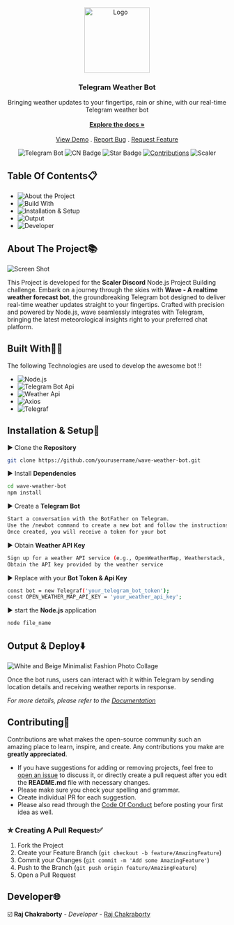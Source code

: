 <br/>
<p align="center">
  <a href="https://github.com/RAJCHAKRABORTY3416/wave-weather-bot">
    <img src="https://github.com/RAJCHAKRABORTY3416/wave-weather-bot/assets/76038637/da6c565f-6c4b-4569-9d40-9513efa48760" alt="Logo" width="150" height="150">
  </a>

  <h3 align="center">Telegram Weather Bot</h3>

  <p align="center">
    Bringing weather updates to your fingertips, rain or shine, with our real-time Telegram weather bot 
    <br/>
    <br/>
    <a href="https://checker-cornucopia-d77.notion.site/Documentation-507561135d4f4d1b9cd89116e6bc11b9?pvs=4"><strong>Explore the docs »</strong></a>
    <br/>
    <br/>
    <a href="https://github.com/RAJCHAKRABORTY3416/wave-weather-bot">View Demo</a>
    .
    <a href="https://github.com/RAJCHAKRABORTY3416/wave-weather-bot/issues">Report Bug</a>
    .
    <a href="https://github.com/RAJCHAKRABORTY3416/wave-weather-bot/issues">Request Feature</a>
  </p>
</p>

<div align="center">
<img src="https://img.shields.io/badge/Wave-Bot-blue" alt="Telegram Bot"/>
<img src="https://img.shields.io/github/contributors/RAJCHAKRABORTY3416/CN-world-cup?color=dark-green" alt="CN Badge"/>
<img src="https://img.shields.io/static/v1?label=%E2%AD%90&message=If%20Useful&style=style=flat&color=BC4E99" alt="Star Badge"/>
<a href="https://github.com/kishanrajput23" ><img src="https://img.shields.io/badge/Contributions-welcome-green.svg?style=flat&logo=github" alt="Contributions" /></a>
<img src="https://img.shields.io/badge/Scaler-8A2BE2" alt="Scaler"/>
</div>

## Table Of Contents📋

* <img src="https://img.shields.io/badge/About_The_Project-%23EEDD82?style=flat-square" alt="About the Project"/>
* <img src="https://img.shields.io/badge/Build_with-%23fc03ec?style=flat-square" alt="Build With"/>
* <img src="https://img.shields.io/badge/Installation_%26_Setup-%238293ee?style=flat-square" alt="Installation & Setup"/>
* <img src="https://img.shields.io/badge/Output-%23cd8282?style=flat-square" alt="Output"/>
* <img src="https://img.shields.io/badge/Developer-%2382cda8?style=flat-square" alt="Developer"/>

## About The Project📚

![Screen Shot](https://d2beiqkhq929f0.cloudfront.net/public_assets/assets/000/063/854/original/LP.webp?1706698719)

This Project is developed for the **Scaler Discord** Node.js Project Building challenge. Embark on a journey through the skies with **Wave - A realtime weather forecast bot**, the groundbreaking Telegram bot designed to deliver real-time weather updates straight to your fingertips. Crafted with precision and powered by Node.js, wave seamlessly integrates with Telegram, bringing the latest meteorological insights right to your preferred chat platform.

## Built With🧑‍💻

The following Technologies are used to develop the awesome bot !!

* <img src="https://img.shields.io/badge/Node.js-%237BB66C" alt="Node.js"/>
* <img src="https://img.shields.io/badge/Telegram%20Bot%20Api-%2329A9EA" alt="Telegram Bot Api"/>
* <img src="https://img.shields.io/badge/Weather%20Api-%23FFE200" alt="Weather Api"/>
* <img src="https://img.shields.io/badge/Axios-%235A29E4" alt="Axios"/>
* <img src="https://img.shields.io/badge/Telegraf-%23E74625" alt="Telegraf"/>

## Installation & Setup🚀

▶️ Clone the **Repository**

```sh
git clone https://github.com/yourusername/wave-weather-bot.git
```

▶️ Install **Dependencies**

```sh
cd wave-weather-bot
npm install
```

▶️ Create a **Telegram Bot**
   
```sh 
Start a conversation with the BotFather on Telegram.
Use the /newbot command to create a new bot and follow the instructions.
Once created, you will receive a token for your bot
```

▶️ Obtain **Weather API Key**
   
  ```sh 
Sign up for a weather API service (e.g., OpenWeatherMap, Weatherstack, etc.).
Obtain the API key provided by the weather service
```

▶️ Replace with your **Bot Token & Api Key**
   
```sh 
const bot = new Telegraf('your_telegram_bot_token');
const OPEN_WEATHER_MAP_API_KEY = 'your_weather_api_key';
```

▶️ start the **Node.js** application
   
   ```sh
   node file_name
   ```
   
## Output & Deploy⬇️

![White and Beige Minimalist Fashion Photo Collage](https://github.com/RAJCHAKRABORTY3416/wave-weather-bot/assets/76038637/f176cbf4-f51f-45bf-b482-a609ae7b0c11)


Once the bot runs, users can interact with it within Telegram by sending location details and receiving weather reports in response.

_For more details, please refer to the [Documentation](https://checker-cornucopia-d77.notion.site/Documentation-3ac95a54983a4a1dac232087236871d1?pvs=4)_

## Contributing🤝

Contributions are what makes the open-source community such an amazing place to learn, inspire, and create. Any contributions you make are **greatly appreciated**.
* If you have suggestions for adding or removing projects, feel free to [open an issue](https://github.com/RAJCHAKRABORTY3416/wave-weather-bot/issues/new) to discuss it, or directly create a pull request after you edit the **README.md** file with necessary changes.
* Please make sure you check your spelling and grammar.
* Create individual PR for each suggestion.
* Please also read through the [Code Of Conduct](https://docs.github.com/en/site-policy/github-terms/github-community-code-of-conduct) before posting your first idea as well.

### ✯ Creating A Pull Request✅

1. Fork the Project
2. Create your Feature Branch (`git checkout -b feature/AmazingFeature`)
3. Commit your Changes (`git commit -m 'Add some AmazingFeature'`)
4. Push to the Branch (`git push origin feature/AmazingFeature`)
5. Open a Pull Request

## Developer🌐

☑️ **Raj Chakraborty** - *Developer* - [Raj Chakraborty](https://www.linkedin.com/in/raj-chakraborty-16556317b/)
